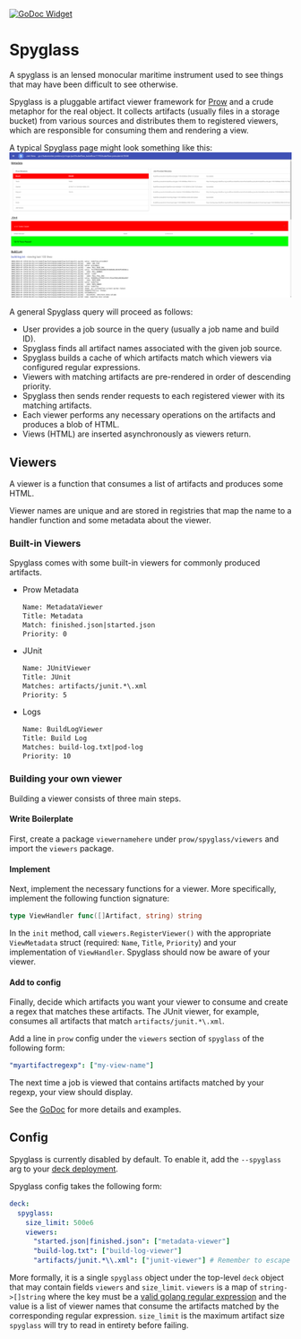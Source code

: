 [![GoDoc Widget]][GoDoc]

# Spyglass
A spyglass is an lensed monocular maritime instrument used to see things that may have been
difficult to see otherwise.

Spyglass is a pluggable artifact viewer framework for [Prow](..) and a crude
metaphor for the real object. It collects artifacts (usually files in a storage
bucket) from various sources and distributes them to registered viewers, which
are responsible for consuming them and rendering a view.

A typical Spyglass page might look something like this:
![I'm not a graphic designer I just make the backend](spyglass-example.png)

A general Spyglass query will proceed as follows:
- User provides a job source in the query (usually a job name and build ID).
- Spyglass finds all artifact names associated with the given job source.
- Spyglass builds a cache of which artifacts match which viewers via
  configured regular expressions.
- Viewers with matching artifacts are pre-rendered in order of descending
  priority.
- Spyglass then sends render requests to each registered viewer with its
  matching artifacts.
- Each viewer performs any necessary operations on the artifacts and produces
  a blob of HTML.
- Views (HTML) are inserted asynchronously as viewers return.


## Viewers
A viewer is a function that consumes a list of artifacts and produces some
HTML.

Viewer names are unique and are stored in registries that map the name
to a handler function and some metadata about the viewer.


### Built-in Viewers
Spyglass comes with some built-in viewers for commonly produced artifacts.

- Prow Metadata  
  ```
  Name: MetadataViewer
  Title: Metadata
  Match: finished.json|started.json
  Priority: 0
  ```
- JUnit  
  ```
  Name: JUnitViewer
  Title: JUnit
  Matches: artifacts/junit.*\.xml
  Priority: 5
  ```
- Logs  
  ```
  Name: BuildLogViewer
  Title: Build Log
  Matches: build-log.txt|pod-log
  Priority: 10
  ```

### Building your own viewer
Building a viewer consists of three main steps.

#### Write Boilerplate
First, create a package `viewernamehere` under `prow/spyglass/viewers` and
import the `viewers` package.

#### Implement
Next, implement the necessary functions for a viewer. More specifically,
implement the following function signature:
```go
type ViewHandler func([]Artifact, string) string
```

In the `init` method, call `viewers.RegisterViewer()` with the appropriate
`ViewMetadata` struct (required: `Name`, `Title`, `Priority`) and your implementation of `ViewHandler`.
Spyglass should now be aware of your viewer.

#### Add to config
Finally, decide which artifacts you want your viewer to consume and create a regex that
matches these artifacts. The JUnit viewer, for example, consumes all
artifacts that match `artifacts/junit.*\.xml`.

Add a line in `prow` config under the `viewers` section of `spyglass` of the following form:
```yaml
"myartifactregexp": ["my-view-name"]
```

The next time a job is viewed that contains artifacts matched by your regexp,
your view should display.

See the [GoDoc](https://godoc.org/k8s.io/test-infra/prow/spyglass/viewers) for
more details and examples.

## Config

Spyglass is currently disabled by default. To enable it, add the `--spyglass` arg to your [deck deployment](https://github.com/kubernetes/test-infra/blob/e9e544733854d54403aa1dfd84ca009fd9b942f0/prow/cluster/starter.yaml#L236).

Spyglass config takes the following form:
```yaml
deck:
  spyglass:
    size_limit: 500e6
    viewers:
      "started.json|finished.json": ["metadata-viewer"]
      "build-log.txt": ["build-log-viewer"]
      "artifacts/junit.*\\.xml": ["junit-viewer"] # Remember to escape your '\' in yaml strings!
```

More formally, it is a single `spyglass` object under the top-level `deck`
object that may contain fields `viewers` and `size_limit`. `viewers` is a map of `string->[]string`
where the key must be a [valid golang regular
expression](https://github.com/google/re2/wiki/Syntax) and the value is a list
of viewer names that consume the artifacts matched by the corresponding regular
expression. `size_limit` is the maximum artifact size `spyglass` will try to
read in entirety before failing.


[GoDoc]: https://godoc.org/k8s.io/test-infra/prow/spyglass
[GoDoc Widget]: https://godoc.org/k8s.io/kubernetes?status.svg
